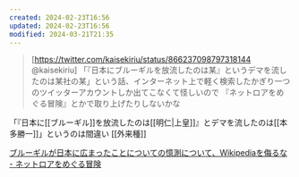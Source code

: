 ```yaml
---
created: 2024-02-23T16:56
updated: 2024-02-23T16:56
modified: 2024-03-21T21:35
---
```

>[https://twitter.com/kaisekiriu/status/866237098797318144 @kaisekiriu]
>「『日本にブルーギルを放流したのは某』というデマを流したのは某社の某」という話、インターネット上で軽く検索したかぎり一つのツイッターアカウントしか出てこなくて怪しいので
>『ネットロアをめぐる冒険』とかで取り上げたりしないかな


「『日本に[[ブルーギル]]を放流したのは[[明仁|上皇]]』とデマを流したのは[[本多勝一]]」というのは間違い
[[外来種]]

[ブルーギルが日本に広まったことについての憶測について、Wikipediaを侮るな - ネットロアをめぐる冒険](https://www.netlorechase.net/entry/2017/06/11/073000)
